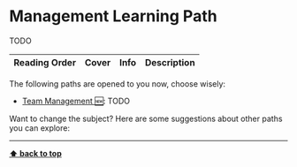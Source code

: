 [//]: # (Auto generated file from templates)

# Management Learning Path

TODO

| Reading Order | Cover | Info | Description |
| :---: | :---: | :--- | :--- |

The following paths are opened to you now, choose wisely:

- [Team Management :new:](/content/paths/team-management.md): TODO


Want to change the subject? Here are some suggestions about other paths you can explore:


---
[**⬆ back to top**](#management-learning-path)
